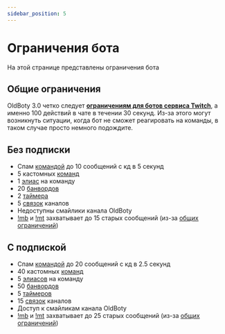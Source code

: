 ```yaml
---
sidebar_position: 5
---
```


# Ограничения бота

На этой странице представлены ограничения бота

## Общие ограничения
OldBoty 3.0 четко следует **[ограничениям для ботов сервиса Twitch](https://dev.twitch.tv/docs/irc#:~:text=The%20bot%20is%20limited%20to,messages%20per%2030%20second%20limit)**, а именно 100 действий в чате в течении 30 секунд. Из-за этого могут возникнуть ситуации, когда бот не сможет реагировать на команды, в таком случае просто немного подождите.

## Без подписки
- Спам [командой](features/commands) до 10 сообщений с кд в 5 секунд
- 5 кастомных [команд](features/commands)
- 1 [элиас](features/commands#элиасы) на команду
- 20 [банвордов](features/banwords)
- 2 [таймера](features/timers)
- 5 [связок](features/channel-groups) каналов
- Недоступны смайлики канала OldBoty
- [!mb](features/spam#бан-по-фразе) и [!mt](features/spam#мут-по-фразе) захватывает до 15 старых сообщений (из-за [общих ограничений](#общие-ограничения))

## С подпиской
- Спам [командой](features/commands) до 20 сообщений с кд в 2.5 секунд
- 40 кастомных [команд](features/commands)
- 5 [элиасов](features/commands#элиасы) на команду
- 50 [банвордов](features/banwords)
- 5 [таймеров](features/timers)
- 15 [связок](features/channel-groups) каналов
- Доступ к смайликам канала OldBoty
- [!mb](features/spam#бан-по-фразе) и [!mt](features/spam#мут-по-фразе) захватывает до 25 старых сообщений (из-за [общих ограничений](#общие-ограничения))
